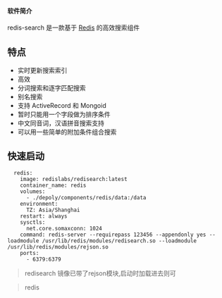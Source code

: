 #### 软件简介



redis-search 是一款基于 [Redis](http://www.oschina.net/p/redis) 的高效搜索组件

## 特点

- 实时更新搜索索引
- 高效
- 分词搜索和逐字匹配搜索
- 别名搜索
- 支持 ActiveRecord 和 Mongoid
- 暂时只能用一个字段做为排序条件
- 中文同音词，汉语拼音搜索支持
- 可以用一些简单的附加条件组合搜索

## 快速启动

```
  redis:
    image: redislabs/redisearch:latest
    container_name: redis
    volumes:
      - ./depoly/components/redis/data:/data
    environment:
      TZ: Asia/Shanghai
    restart: always
    sysctls:
      net.core.somaxconn: 1024
    command: redis-server --requirepass 123456 --appendonly yes --loadmodule /usr/lib/redis/modules/redisearch.so --loadmodule /usr/lib/redis/modules/rejson.so
    ports:
      - 6379:6379
```

> redisearch 镜像已带了rejson模块,启动时加载进去则可

> redis